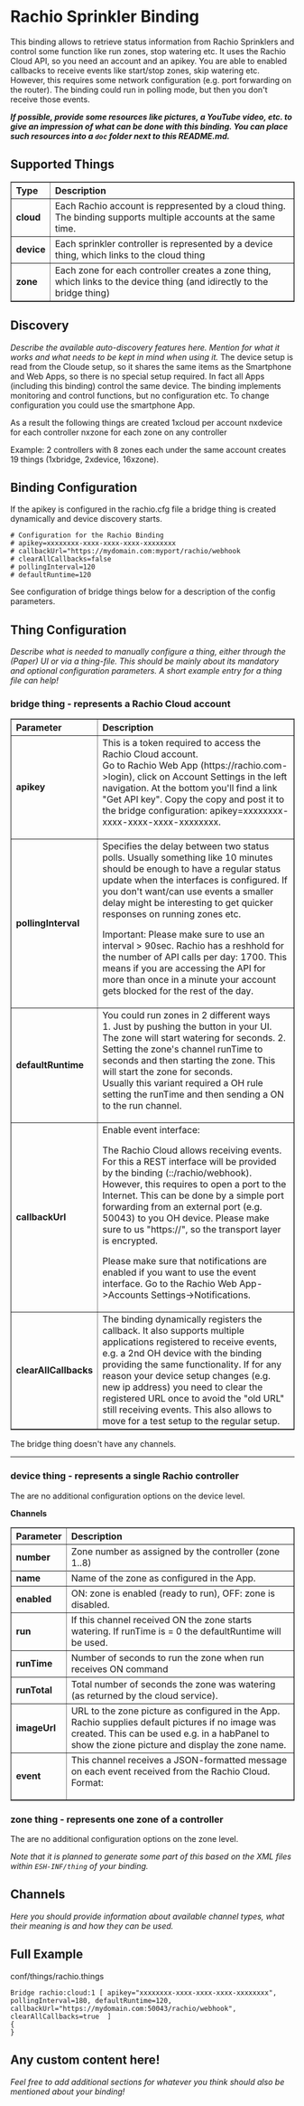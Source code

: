 # <bindingName> Rachio Sprinkler Binding

This binding allows to retrieve status information from Rachio Sprinklers and control some function like run zones, stop watering etc. It uses the Rachio Cloud API, so you need an account and an apikey. You are able to enabled callbacks to receive events like start/stop zones, skip watering etc. However, this requires some network configuration (e.g. port forwarding on the router). The binding could run in polling mode, but then you don't receive those events. 

**_If possible, provide some resources like pictures, a YouTube video, etc. to give an impression of what can be done with this binding. You can place such resources into a `doc` folder next to this README.md._**

## Supported Things

<table style="width:100%"; border="1">
<tr align="left">
<th>Type</th>
<th>Description</th> 
</tr>
<tr><td><b>cloud</b></td><td>Each Rachio account is reppresented by a cloud thing. The binding supports multiple accounts at the same time.</td>
<tr><td><b>device</b></td><td>Each sprinkler controller is represented by a device thing, which links to the cloud thing
<tr><td><b>zone</b></td><td>Each zone for each controller creates a zone thing, which links to the device thing (and idirectly to the bridge thing)</td>
</tr>
</table>

## Discovery

_Describe the available auto-discovery features here. Mention for what it works and what needs to be kept in mind when using it._
The device setup is read from the Cloude setup, so it shares the same items as the Smartphone and Web Apps, so there is no special setup required. In fact all Apps (including this binding) control the same device. The binding implements monitoring and control functions, but no configuration etc. To change configuration you could use the smartphone App. 

As a result the following things are created
1xcloud per account
nxdevice for each controller
nxzone for each zone on any controller

Example: 2 controllers with 8 zones each under the same account creates 19 things (1xbridge, 2xdevice, 16xzone). 
## Binding Configuration

If the apikey is configured in the rachio.cfg file a bridge thing is created dynamically and device discovery starts. 

```
# Configuration for the Rachio Binding
# apikey=xxxxxxxx-xxxx-xxxx-xxxx-xxxxxxxx
# callbackUrl="https://mydomain.com:myport/rachio/webhook
# clearAllCallbacks=false
# pollingInterval=120
# defaultRuntime=120
```

See configuration of bridge things below for a description of the config parameters.

## Thing Configuration

_Describe what is needed to manually configure a thing, either through the (Paper) UI or via a thing-file. This should be mainly about its mandatory and optional configuration parameters. A short example entry for a thing file can help!_

### bridge thing - represents a Rachio Cloud account

<table style="width:100%"; border="1px">
<tr align="left">
<th>Parameter</th>
<th>Description</th> 
</tr>

<tr>
<td><b>apikey</b></td>
<td>This is a token required to access the Rachio Cloud account.<br/>
Go to Rachio Web App (https://rachio.com->login), click on Account Settings in the left navigation. At the bottom you'll find a link "Get API key". Copy the copy and post it to the bridge configuration: apikey=xxxxxxxx-xxxx-xxxx-xxxx-xxxxxxxx.<p/></td> 
</tr>

<tr>
<td><b>pollingInterval</b></td>
<td>Specifies the delay between two status polls. Usually something like 10 minutes should be enough to have a regular status update when the interfaces is configured. If you don't want/can use events a smaller delay might be interesting to get quicker responses on running zones etc.<p/>
Important: Please make sure to use an interval > 90sec. Rachio has a reshhold for the number of API calls per day: 1700. This means if you are accessing the API for more than once in a minute your account gets blocked for the rest of the day.<p/></td> 
</tr>

<tr>
<td><b>defaultRuntime</b></td>
<td>You could run zones in 2 different ways<br>
1. Just by pushing the button in your UI. The zone will start watering for  <defaultRuntime> seconds.
2. Setting the zone's channel runTime to <n> seconds and then starting the zone. This will start the zone for <n> seconds.<br/>Usually this variant required a OH rule setting the runTime and then sending a ON to the run channel.<p/></td> 
</tr>

<tr>
<td><b>callbackUrl</b></td>
<td>Enable event interface:<p/>
The Rachio Cloud allows receiving events. For this a REST interface will be provided by the binding (<server>:<port>:/rachio/webhook). However, this requires to open a port to the Internet. This can be done by a simple port forwarding from an external port (e.g. 50043) to you OH device. Please make sure to us "https://", so the transport layer is encrypted.<p/>
Please make sure that notifications are enabled if you want to use the event interface. Go to the Rachio Web App->Accounts Settings->Notifications.<p/></td>
</tr>

<tr>
<td><b>clearAllCallbacks</b></td>
<td>The binding dynamically registers the callback. It also supports multiple applications registered to receive events, e.g. a 2nd OH device with the binding providing the same functionality. If for any reason your device setup changes (e.g. new ip address) you need to clear the registered URL once to avoid the "old URL" still receiving events. This also allows to move for a test setup to the regular setup.</td>
</tr>
</table>

The bridge thing doesn't have any channels.
<hr/>

### device thing - represents a single Rachio controller

The are no additional configuration options on the device level.

<b>Channels</b><p/>
<table style="width:100%"; border="1px">
<tr align="left">
<th>Parameter</th>
<th>Description</th> 
</tr>
<td><b>number</b></td><td>Zone number as assigned by the controller (zone 1..8)</td></tr>
<tr><tr><td><b>name</b></td><td>Name of the zone as configured in the App.</td></tr>
<tr><td><b>enabled</b></td><td>ON: zone is enabled (ready to run), OFF: zone is disabled.</td></tr>
<tr><td><b>run</b></td><td>If this channel received ON the zone starts watering. If runTime is = 0 the defaultRuntime will be used.</td></tr>
<tr><td><b>runTime</b></td><td>Number of seconds to run the zone when run receives ON command</td></tr>
<tr><td><b>runTotal</b></td><td>Total number of seconds the zone was watering (as returned by the cloud service).</td></tr>
<tr><td><b>imageUrl</b></td><td>URL to the zone picture as configured in the App. Rachio supplies default pictures if no image was created. This can be used e.g. in a habPanel to show the zione picture and display the zone name.</td></tr>
<tr><td><b>event</b></td><td>This channel receives a JSON-formatted message on each event received from the Rachio Cloud.<br/>Format:<p/></td></tr>
</table>

### zone thing - represents one zone of a controller

The are no additional configuration options on the zone level.

_Note that it is planned to generate some part of this based on the XML files within ```ESH-INF/thing``` of your binding._

## Channels

_Here you should provide information about available channel types, what their meaning is and how they can be used._

## Full Example

conf/things/rachio.things

```
Bridge rachio:cloud:1 [ apikey="xxxxxxxx-xxxx-xxxx-xxxx-xxxxxxxx", pollingInterval=180, defaultRuntime=120, callbackUrl="https://mydomain.com:50043/rachio/webhook", clearAllCallbacks=true  ]
{
}
```


## Any custom content here!

_Feel free to add additional sections for whatever you think should also be mentioned about your binding!_
